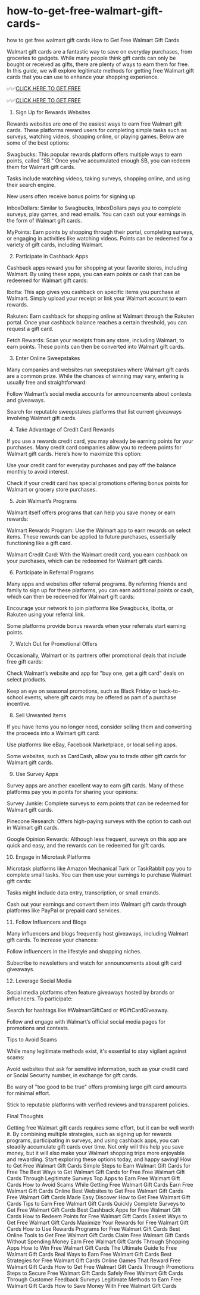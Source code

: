 # how-to-get-free-walmart-gift-cards-
how to get free walmart gift cards​
How to Get Free Walmart Gift Cards

Walmart gift cards are a fantastic way to save on everyday purchases, from groceries to gadgets. While many people think gift cards can only be bought or received as gifts, there are plenty of ways to earn them for free. In this guide, we will explore legitimate methods for getting free Walmart gift cards that you can use to enhance your shopping experience.

✅✅[CLICK HERE TO GET FREE](https://rahhat.xyz/allgift/)

✅✅[CLICK HERE TO GET FREE](https://rahhat.xyz/allgift/)

1. Sign Up for Rewards Websites

Rewards websites are one of the easiest ways to earn free Walmart gift cards. These platforms reward users for completing simple tasks such as surveys, watching videos, shopping online, or playing games. Below are some of the best options:

Swagbucks: This popular rewards platform offers multiple ways to earn points, called "SB." Once you've accumulated enough SB, you can redeem them for Walmart gift cards.

Tasks include watching videos, taking surveys, shopping online, and using their search engine.

New users often receive bonus points for signing up.

InboxDollars: Similar to Swagbucks, InboxDollars pays you to complete surveys, play games, and read emails. You can cash out your earnings in the form of Walmart gift cards.

MyPoints: Earn points by shopping through their portal, completing surveys, or engaging in activities like watching videos. Points can be redeemed for a variety of gift cards, including Walmart.

2. Participate in Cashback Apps

Cashback apps reward you for shopping at your favorite stores, including Walmart. By using these apps, you can earn points or cash that can be redeemed for Walmart gift cards:

Ibotta: This app gives you cashback on specific items you purchase at Walmart. Simply upload your receipt or link your Walmart account to earn rewards.

Rakuten: Earn cashback for shopping online at Walmart through the Rakuten portal. Once your cashback balance reaches a certain threshold, you can request a gift card.

Fetch Rewards: Scan your receipts from any store, including Walmart, to earn points. These points can then be converted into Walmart gift cards.

3. Enter Online Sweepstakes

Many companies and websites run sweepstakes where Walmart gift cards are a common prize. While the chances of winning may vary, entering is usually free and straightforward:

Follow Walmart’s social media accounts for announcements about contests and giveaways.

Search for reputable sweepstakes platforms that list current giveaways involving Walmart gift cards.

4. Take Advantage of Credit Card Rewards

If you use a rewards credit card, you may already be earning points for your purchases. Many credit card companies allow you to redeem points for Walmart gift cards. Here’s how to maximize this option:

Use your credit card for everyday purchases and pay off the balance monthly to avoid interest.

Check if your credit card has special promotions offering bonus points for Walmart or grocery store purchases.

5. Join Walmart’s Programs

Walmart itself offers programs that can help you save money or earn rewards:

Walmart Rewards Program: Use the Walmart app to earn rewards on select items. These rewards can be applied to future purchases, essentially functioning like a gift card.

Walmart Credit Card: With the Walmart credit card, you earn cashback on your purchases, which can be redeemed for Walmart gift cards.

6. Participate in Referral Programs

Many apps and websites offer referral programs. By referring friends and family to sign up for these platforms, you can earn additional points or cash, which can then be redeemed for Walmart gift cards:

Encourage your network to join platforms like Swagbucks, Ibotta, or Rakuten using your referral link.

Some platforms provide bonus rewards when your referrals start earning points.

7. Watch Out for Promotional Offers

Occasionally, Walmart or its partners offer promotional deals that include free gift cards:

Check Walmart’s website and app for "buy one, get a gift card" deals on select products.

Keep an eye on seasonal promotions, such as Black Friday or back-to-school events, where gift cards may be offered as part of a purchase incentive.

8. Sell Unwanted Items

If you have items you no longer need, consider selling them and converting the proceeds into a Walmart gift card:

Use platforms like eBay, Facebook Marketplace, or local selling apps.

Some websites, such as CardCash, allow you to trade other gift cards for Walmart gift cards.

9. Use Survey Apps

Survey apps are another excellent way to earn gift cards. Many of these platforms pay you in points for sharing your opinions:

Survey Junkie: Complete surveys to earn points that can be redeemed for Walmart gift cards.

Pinecone Research: Offers high-paying surveys with the option to cash out in Walmart gift cards.

Google Opinion Rewards: Although less frequent, surveys on this app are quick and easy, and the rewards can be redeemed for gift cards.

10. Engage in Microtask Platforms

Microtask platforms like Amazon Mechanical Turk or TaskRabbit pay you to complete small tasks. You can then use your earnings to purchase Walmart gift cards:

Tasks might include data entry, transcription, or small errands.

Cash out your earnings and convert them into Walmart gift cards through platforms like PayPal or prepaid card services.

11. Follow Influencers and Blogs

Many influencers and blogs frequently host giveaways, including Walmart gift cards. To increase your chances:

Follow influencers in the lifestyle and shopping niches.

Subscribe to newsletters and watch for announcements about gift card giveaways.

12. Leverage Social Media

Social media platforms often feature giveaways hosted by brands or influencers. To participate:

Search for hashtags like #WalmartGiftCard or #GiftCardGiveaway.

Follow and engage with Walmart’s official social media pages for promotions and contests.

Tips to Avoid Scams

While many legitimate methods exist, it's essential to stay vigilant against scams:

Avoid websites that ask for sensitive information, such as your credit card or Social Security number, in exchange for gift cards.

Be wary of "too good to be true" offers promising large gift card amounts for minimal effort.

Stick to reputable platforms with verified reviews and transparent policies.

Final Thoughts

Getting free Walmart gift cards requires some effort, but it can be well worth it. By combining multiple strategies, such as signing up for rewards programs, participating in surveys, and using cashback apps, you can steadily accumulate gift cards over time. Not only will this help you save money, but it will also make your Walmart shopping trips more enjoyable and rewarding. Start exploring these options today, and happy saving!
How to Get Free Walmart Gift Cards
Simple Steps to Earn Walmart Gift Cards for Free
The Best Ways to Get Walmart Gift Cards for Free
Free Walmart Gift Cards Through Legitimate Surveys
Top Apps to Earn Free Walmart Gift Cards
How to Avoid Scams While Getting Free Walmart Gift Cards
Earn Free Walmart Gift Cards Online
Best Websites to Get Free Walmart Gift Cards
Free Walmart Gift Cards Made Easy
Discover How to Get Free Walmart Gift Cards
Tips to Earn Free Walmart Gift Cards Quickly
Complete Surveys to Get Free Walmart Gift Cards
Best Cashback Apps for Free Walmart Gift Cards
How to Redeem Points for Free Walmart Gift Cards
Easiest Ways to Get Free Walmart Gift Cards
Maximize Your Rewards for Free Walmart Gift Cards
How to Use Rewards Programs for Free Walmart Gift Cards
Best Online Tools to Get Free Walmart Gift Cards
Claim Free Walmart Gift Cards Without Spending Money
Earn Free Walmart Gift Cards Through Shopping Apps
How to Win Free Walmart Gift Cards
The Ultimate Guide to Free Walmart Gift Cards
Real Ways to Earn Free Walmart Gift Cards
Best Strategies for Free Walmart Gift Cards
Online Games That Reward Free Walmart Gift Cards
How to Get Free Walmart Gift Cards Through Promotions
Steps to Secure Free Walmart Gift Cards Safely
Free Walmart Gift Cards Through Customer Feedback Surveys
Legitimate Methods to Earn Free Walmart Gift Cards
How to Save Money With Free Walmart Gift Cards
